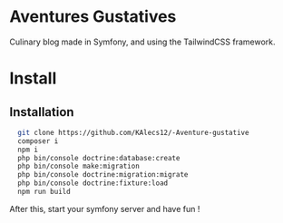 
# Aventures Gustatives

Culinary blog made in Symfony, and using the TailwindCSS framework.

# Install


## Installation

```bash
  git clone https://github.com/KAlecs12/-Aventure-gustative
  composer i
  npm i
  php bin/console doctrine:database:create
  php bin/console make:migration
  php bin/console doctrine:migration:migrate
  php bin/console doctrine:fixture:load
  npm run build
```

After this, start your symfony server and have fun !

